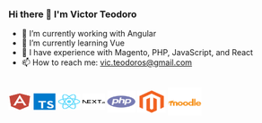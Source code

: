 ### Hi there 👋 I'm Victor Teodoro

- 🔭 I’m currently working with Angular
- 🌱 I’m currently learning Vue
- 💼 I have experience with Magento, PHP, JavaScript, and React
- 📫 How to reach me: vic.teodoros@gmail.com

<div style="display: inline_block"><br>
    <img align="center" alt="Rafa-CSS" height="30" width="40"
         src="https://raw.githubusercontent.com/devicons/devicon/9f4f5cdb393299a81125eb5127929ea7bfe42889/icons/angularjs/angularjs-plain.svg">
   <img align="center" alt="Rafa-Ts" height="30" width="40"
         src="https://raw.githubusercontent.com/devicons/devicon/master/icons/typescript/typescript-plain.svg">
      <img align="center" alt="Rafa-React" height="30" width="40"
         src="https://raw.githubusercontent.com/devicons/devicon/master/icons/react/react-original.svg">
    <img align="center" alt="Rafa-React" height="30" width="40"
         src="https://raw.githubusercontent.com/devicons/devicon/9f4f5cdb393299a81125eb5127929ea7bfe42889/icons/nextjs/nextjs-original-wordmark.svg">
    <img align="center" alt="Rafa-Js" height="40" width="50"
         src="https://raw.githubusercontent.com/devicons/devicon/master/icons/php/php-plain.svg">
    <img align="center" alt="Rafa-Js" height="40" width="50"
         src="https://raw.githubusercontent.com/devicons/devicon/master/icons/magento/magento-original.svg">
    <img align="center" alt="Rafa-CSS" height="50" width="60"
         src="https://raw.githubusercontent.com/devicons/devicon/9f4f5cdb393299a81125eb5127929ea7bfe42889/icons/moodle/moodle-plain-wordmark.svg">
   

  

</div>

